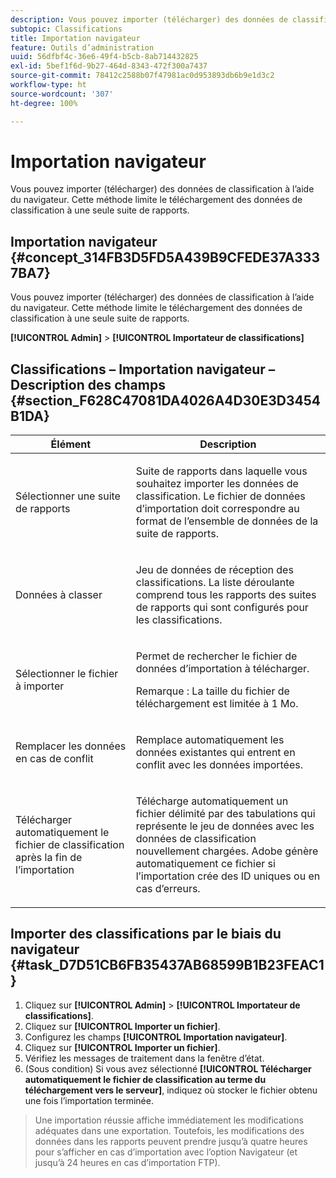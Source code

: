 ```yaml
---
description: Vous pouvez importer (télécharger) des données de classification à l’aide du navigateur. Cette méthode limite le téléchargement des données de classification à une seule suite de rapports.
subtopic: Classifications
title: Importation navigateur
feature: Outils d’administration
uuid: 56dfbf4c-36e6-49f4-b5cb-8ab714432825
exl-id: 5bef1f6d-9b27-464d-8343-472f300a7437
source-git-commit: 78412c2588b07f47981ac0d953893db6b9e1d3c2
workflow-type: ht
source-wordcount: '307'
ht-degree: 100%

---
```


# Importation navigateur

Vous pouvez importer (télécharger) des données de classification à l’aide du navigateur. Cette méthode limite le téléchargement des données de classification à une seule suite de rapports.

## Importation navigateur {#concept_314FB3D5FD5A439B9CFEDE37A3337BA7}

Vous pouvez importer (télécharger) des données de classification à l’aide du navigateur. Cette méthode limite le téléchargement des données de classification à une seule suite de rapports.

**[!UICONTROL Admin]** > **[!UICONTROL Importateur de classifications]**

## Classifications – Importation navigateur – Description des champs {#section_F628C47081DA4026A4D30E3D3454B1DA}

<table id="table_7FC7E510E7E74C2D9E8F316C5C6B66DB"> 
 <thead> 
  <tr> 
   <th colname="col1" class="entry"> Élément </th> 
   <th colname="col2" class="entry"> Description </th> 
  </tr> 
 </thead>
 <tbody> 
  <tr> 
   <td colname="col1"> Sélectionner une suite de rapports </td> 
   <td colname="col2"> <p>Suite de rapports dans laquelle vous souhaitez importer les données de classification. Le fichier de données d’importation doit correspondre au format de l’ensemble de données de la suite de rapports. </p> </td> 
  </tr> 
  <tr> 
   <td colname="col1"> Données à classer </td> 
   <td colname="col2"> <p>Jeu de données de réception des classifications. La liste déroulante comprend tous les rapports des suites de rapports qui sont configurés pour les classifications. </p> </td> 
  </tr> 
  <tr> 
   <td colname="col1"> Sélectionner le fichier à importer </td> 
   <td colname="col2"> <p>Permet de rechercher le fichier de données d’importation à télécharger. </p> <p>Remarque : La taille du fichier de téléchargement est limitée à 1 Mo. </p> </td> 
  </tr> 
  <tr> 
   <td colname="col1"> Remplacer les données en cas de conflit </td> 
   <td colname="col2"> <p>Remplace automatiquement les données existantes qui entrent en conflit avec les données importées. </p> </td> 
  </tr> 
  <tr> 
   <td colname="col1"> Télécharger automatiquement le fichier de classification après la fin de l’importation </td> 
   <td colname="col2"> <p>Télécharge automatiquement un fichier délimité par des tabulations qui représente le jeu de données avec les données de classification nouvellement chargées. Adobe génère automatiquement ce fichier si l’importation crée des ID uniques ou en cas d’erreurs. </p> </td> 
  </tr> 
 </tbody> 
</table>

## Importer des classifications par le biais du navigateur {#task_D7D51CB6FB35437AB68599B1B23FEAC1}

<!-- 

t_upload_a_saint_data_file_via_web_browser.xml

 -->

1. Cliquez sur **[!UICONTROL Admin]** > **[!UICONTROL Importateur de classifications]**.
1. Cliquez sur **[!UICONTROL Importer un fichier]**.
1. Configurez les champs **[!UICONTROL Importation navigateur]**.
1. Cliquez sur **[!UICONTROL Importer un fichier]**.
1. Vérifiez les messages de traitement dans la fenêtre d’état.
1. (Sous condition) Si vous avez sélectionné **[!UICONTROL Télécharger automatiquement le fichier de classification au terme du téléchargement vers le serveur]**, indiquez où stocker le fichier obtenu une fois l’importation terminée.
>Une importation réussie affiche immédiatement les modifications adéquates dans une exportation. Toutefois, les modifications des données dans les rapports peuvent prendre jusqu’à quatre heures pour s’afficher en cas d’importation avec l’option Navigateur (et jusqu’à 24 heures en cas d’importation FTP).
